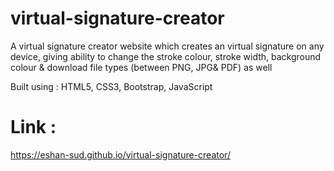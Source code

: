 # virtual-signature-creator

A virtual signature creator website which creates an virtual signature on any device, giving ability to change the stroke colour, stroke width, background colour & download file types (between PNG, JPG& PDF) as well

Built using : HTML5, CSS3, Bootstrap, JavaScript

# Link : 
<a href="https://eshan-sud.github.io/virtual-signature-creator/" target="_blank">https://eshan-sud.github.io/virtual-signature-creator/</a>
